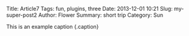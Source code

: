 Title: Article7
Tags: fun, plugins, three
Date: 2013-12-01 10:21
Slug: my-super-post2
Author: Flower
Summary: short trip
Category: Sun


This is an example caption
{.caption}

